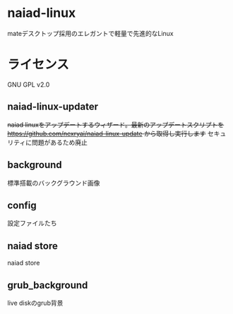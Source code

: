 # naiad-linux
mateデスクトップ採用のエレガントで軽量で先進的なLinux
# ライセンス
GNU GPL v2.0
## naiad-linux-updater
~~naiad linuxをアップデートするウィザード。最新のアップデートスクリプトを https://github.com/nexryai/naiad-linux-update から取得し実行します~~ 
セキュリティに問題があるため廃止

## background
標準搭載のバックグラウンド画像

## config
設定ファイルたち

## naiad store
naiad store

## grub_background
live diskのgrub背景
